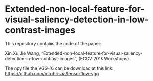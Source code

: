 # Extended-non-local-feature-for-visual-saliency-detection-in-low-contrast-images
This repository contains the code of the paper:

Xin Xu,Jie Wang, “Extended-non-local-feature-for-visual-saliency-detection-in-low-contrast-images”, (ECCV 2018 Workshops)

The npy file the VGG-16 can be download at this link: https://github.com/machrisaa/tensorflow-vgg
